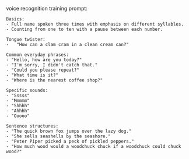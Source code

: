 voice recognition training prompt:

    Basics:
    - Full name spoken three times with emphasis on different syllables.
    - Counting from one to ten with a pause between each number.
    
    Tongue twister: 
    -   "How can a clam cram in a clean cream can?"
    
    Common everyday phrases:
    - "Hello, how are you today?"
    - "I'm sorry, I didn't catch that."
    - "Could you please repeat?"
    - "What time is it?"
    - "Where is the nearest coffee shop?"
    
    Specific sounds:
    - "Sssss"
    - "Mmmmm"
    - "Shhhh"
    - "Ahhhh"
    - "Ooooo"
    
    Sentence structures:
    - "The quick brown fox jumps over the lazy dog."
    - "She sells seashells by the seashore."
    - "Peter Piper picked a peck of pickled peppers."
    - "How much wood would a woodchuck chuck if a woodchuck could chuck wood?"
   
